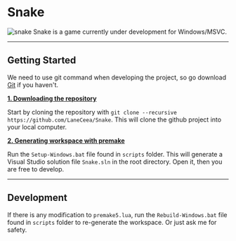 # Snake
![snake](https://github.com/LaneCeea/Snake/assets/109450573/1b7c95a9-f4e7-4849-b1f0-2d4667f60dc4)
Snake is a game currently under development for Windows/MSVC.

***

## Getting Started

We need to use git command when developing the project, so go download [Git](https://git-scm.com/download/win) if you haven't.

<ins>**1. Downloading the repository**</ins>

Start by cloning the repository with `git clone --recursive https://github.com/LaneCeea/Snake`. This will clone the github project into your local computer.

<ins>**2. Generating workspace with premake**</ins>

Run the `Setup-Windows.bat` file found in `scripts` folder. This will generate a Visual Studio solution file `Snake.sln` in the root directory. Open it, then you are free to develop.

***

## Development
If there is any modification to `premake5.lua`, run the `Rebuild-Windows.bat` file found in `scripts` folder to re-generate the workspace. Or just ask me for safety.

